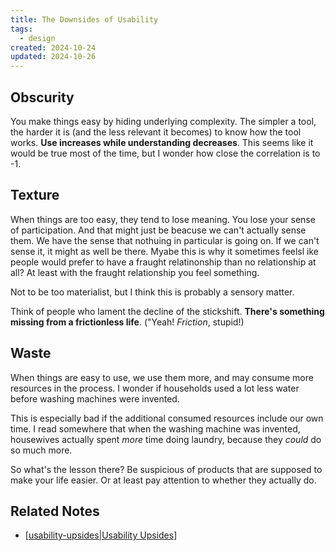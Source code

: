 ```yaml
---
title: The Downsides of Usability
tags:
  - design
created: 2024-10-24
updated: 2024-10-26
---
```

## Obscurity

You make things easy by hiding underlying complexity. The simpler a tool, the harder it is (and the less relevant it becomes) to know how the tool works. **Use increases while understanding decreases**. This seems like it would be true most of the time, but I wonder how close the correlation is to -1.

## Texture

When things are too easy, they tend to lose meaning. You lose your sense of participation. And that might just be beacuse we can't actually sense them. We have the sense that nothuing in particular is going on. If we can't sense it, it might as well be there. Myabe this is why it sometimes feelsl ike people would prefer to have a fraught relatinonship than no relationship at all? At least with the fraught relationship you feel something.

Not to be too materialist, but I think this is probably a sensory matter.

Think of people who lament the decline of the stickshift. **There's something missing from a frictionless life**. ("Yeah! *Friction*, stupid!)

## Waste

When things are easy to use, we use them more, and may consume more resources in the process. I wonder if households used a lot less water before washing machines were invented.

This is especially bad if the additional consumed resources include our own time. I read somewhere that when the washing machine was invented, housewives actually spent *more* time doing laundry, because they *could* do so much more.

So what's the lesson there? Be suspicious of products that are supposed to make your life easier. Or at least pay attention to whether they actually do.

## Related Notes

- [[usability-upsides|Usability Upsides]]

[//begin]: # "Autogenerated link references for markdown compatibility"
[usability-upsides|Usability Upsides]: usability-upsides "The Upsides of Usability"
[//end]: # "Autogenerated link references"